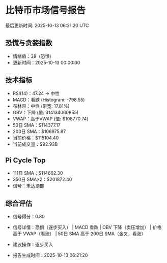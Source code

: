 # 比特币市场信号报告

最后更新时间: 2025-10-13 06:21:20 UTC

## 恐慌与贪婪指数
- 情绪值：38（恐惧）
- 更新时间：2025-10-13 00:00:00

## 技术指标
- RSI(14)：47.24 → 中性
- MACD：看跌 (Histogram: -798.55)
- 布林带：中性 (带宽: 17.81%)
- OBV：下降 (值: 314134060855)
- VWAP：高于VWAP (值: $108770.74)
- 50日 SMA：$114377.17
- 200日 SMA：$106975.87
- 当前价格：$115104.40
- 当前成交量：$92.93B

## Pi Cycle Top
- 111日 SMA：$114662.30
- 350日 SMA×2：$201872.40
- 信号：未达顶部

## 综合评估
- 信号得分：0.80
- 信号详情：恐惧（逐步买入） | MACD 看跌 | OBV 下降（卖压增加） | 价格高于 VWAP（看涨） | 50日 SMA 高于 200日 SMA（金叉，看涨）
- 建议操作：逐步买入

- 报告生成时间：2025-10-13 06:21:20